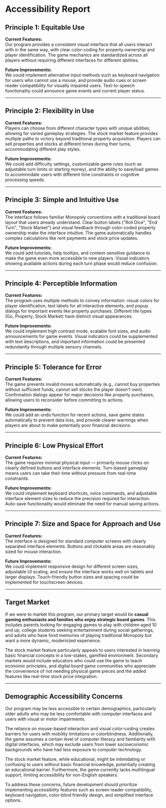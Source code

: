 # Accessibility Report

## Principle 1: Equitable Use
**Current Features:**  
Our program provides a consistent visual interface that all users interact with in the same way, with clear color-coding for property ownership and player identification. The game mechanics are standardized across all players without requiring different interfaces for different abilities.

**Future Improvements:**  
We could implement alternative input methods such as keyboard navigation for users who cannot use a mouse, and provide audio cues or screen reader compatibility for visually impaired users. Text-to-speech functionality could announce game events and current player status.

---

## Principle 2: Flexibility in Use
**Current Features:**  
Players can choose from different character types with unique abilities, allowing for varied gameplay strategies. The stock market feature provides multiple paths to victory beyond traditional property acquisition. Players can sell properties and stocks at different times during their turns, accommodating different play styles.

**Future Improvements:**  
We could add difficulty settings, customizable game rules (such as adjustable turn limits or starting money), and the ability to save/load games to accommodate users with different time constraints or cognitive processing speeds.

---

## Principle 3: Simple and Intuitive Use
**Current Features:**  
The interface follows familiar Monopoly conventions with a traditional board layout that users already understand. Clear button labels ("Roll Dice", "End Turn", "Stock Market") and visual feedback through color-coded property ownership make the interface intuitive. The game automatically handles complex calculations like rent payments and stock price updates.

**Future Improvements:**  
We could add tutorials, help tooltips, and context-sensitive guidance to make the game even more accessible to new players. Visual indicators showing available actions during each turn phase would reduce confusion.

---

## Principle 4: Perceptible Information
**Current Features:**  
The program uses multiple methods to convey information: visual colors for player identification, text labels for all interactive elements, and popup dialogs for important events like property purchases. Different tile types (Go, Property, Stock Market) have distinct visual appearances.

**Future Improvements:**  
We could implement high contrast mode, scalable font sizes, and audio announcements for game events. Visual indicators could be supplemented with text descriptions, and important information could be presented redundantly through multiple sensory channels.

---

## Principle 5: Tolerance for Error
**Current Features:**  
The game prevents invalid moves automatically (e.g., cannot buy properties without sufficient funds, cannot sell stocks the player doesn't own). Confirmation dialogs appear for major decisions like property purchases, allowing users to reconsider before committing to actions.

**Future Improvements:**  
We could add an undo function for recent actions, save game states automatically to prevent data loss, and provide clearer warnings when players are about to make potentially poor financial decisions.

---

## Principle 6: Low Physical Effort
**Current Features:**  
The game requires minimal physical input — primarily mouse clicks on clearly defined buttons and interface elements. Turn-based gameplay means users can take their time without pressure from real-time constraints.

**Future Improvements:**  
We could implement keyboard shortcuts, voice commands, and adjustable interface element sizes to reduce the precision required for interaction. Auto-save functionality would eliminate the need for manual saving actions.

---

## Principle 7: Size and Space for Approach and Use
**Current Features:**  
The interface is designed for standard computer screens with clearly separated interface elements. Buttons and clickable areas are reasonably sized for mouse interaction.

**Future Improvements:**  
We could implement responsive design for different screen sizes, adjustable UI scaling, and ensure the interface works well on tablets and larger displays. Touch-friendly button sizes and spacing could be implemented for touchscreen devices.

---

## Target Market
If we were to market this program, our primary target would be **casual gaming enthusiasts and families who enjoy strategic board games**. This includes parents looking for engaging games to play with children aged 10 and up, college students seeking entertainment during social gatherings, and adults who have fond memories of playing traditional Monopoly but want a more dynamic, modernized experience.  

The stock market feature particularly appeals to users interested in learning basic financial concepts in a low-stakes, gamified environment. Secondary markets would include educators who could use the game to teach economic principles, and digital board game communities who appreciate the convenience of not needing physical game pieces and the added features like real-time stock price integration.

---

## Demographic Accessibility Concerns
Our program may be less accessible to certain demographics, particularly older adults who may be less comfortable with computer interfaces and users with visual or motor impairments.  

The reliance on mouse-based interaction and visual color-coding creates barriers for users with mobility limitations or colorblindness. Additionally, the game assumes a certain level of computer literacy and familiarity with digital interfaces, which may exclude users from lower socioeconomic backgrounds who have had less exposure to computer technology.  

The stock market feature, while educational, might be intimidating or confusing to users without basic financial knowledge, potentially creating an educational barrier. Furthermore, the game currently lacks multilingual support, limiting accessibility for non-English speakers.  

To address these concerns, future development should prioritize implementing accessibility features such as screen reader compatibility, keyboard navigation, color-blind friendly design, and simplified interface options.
